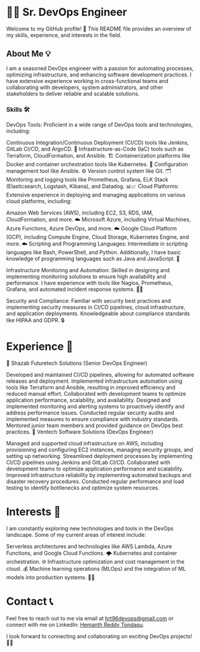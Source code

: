 # 👨‍💻 Sr. DevOps Engineer
Welcome to my GitHub profile! 🚀 This README file provides an overview of my skills, experience, and interests in the field.

## About Me 💡
I am a seasoned DevOps engineer with a passion for automating processes, optimizing infrastructure, and enhancing software development practices. I have extensive experience working in cross-functional teams and collaborating with developers, system administrators, and other stakeholders to deliver reliable and scalable solutions.

### Skills 🛠️
DevOps Tools: Proficient in a wide range of DevOps tools and technologies, including:

Continuous Integration/Continuous Deployment (CI/CD) tools like Jenkins, GitLab CI/CD, and ArgoCD. 🔄
Infrastructure-as-Code (IaC) tools such as Terraform, CloudFormation, and Ansible. 🏗️
Containerization platforms like Docker and container orchestration tools like Kubernetes. 🐳
Configuration management tool like Ansible. ⚙️
Version control system like Git. 🗂️
Monitoring and logging tools like Prometheus, Grafana, ELK Stack (Elasticsearch, Logstash, Kibana), and Datadog. 📊📈
Cloud Platforms: Extensive experience in deploying and managing applications on various cloud platforms, including:

Amazon Web Services (AWS), including EC2, S3, RDS, IAM, CloudFormation, and more. ☁️
Microsoft Azure, including Virtual Machines, Azure Functions, Azure DevOps, and more. ☁️
Google Cloud Platform (GCP), including Compute Engine, Cloud Storage, Kubernetes Engine, and more. ☁️
Scripting and Programming Languages: Intermediate in scripting languages like Bash, PowerShell, and Python. Additionally, I have basic knowledge of programming languages such as Java and JavaScript. 🚀

Infrastructure Monitoring and Automation: Skilled in designing and implementing monitoring solutions to ensure high availability and performance. I have experience with tools like Nagios, Prometheus, Grafana, and automated incident response systems. 📡🤖

Security and Compliance: Familiar with security best practices and implementing security measures in CI/CD pipelines, cloud infrastructure, and application deployments. Knowledgeable about compliance standards like HIPAA and GDPR. 🔒

# Experience 💼
🏢 Shazab Futuretech Solutions (Senior DevOps Engineer)

Developed and maintained CI/CD pipelines, allowing for automated software releases and deployment.
Implemented infrastructure automation using tools like Terraform and Ansible, resulting in improved efficiency and reduced manual effort.
Collaborated with development teams to optimize application performance, scalability, and availability.
Designed and implemented monitoring and alerting systems to proactively identify and address performance issues.
Conducted regular security audits and implemented measures to ensure compliance with industry standards.
Mentored junior team members and provided guidance on DevOps best practices.
🏢 Ventech Software Solutions (DevOps Engineer)

Managed and supported cloud infrastructure on AWS, including provisioning and configuring EC2 instances, managing security groups, and setting up networking.
Streamlined deployment processes by implementing CI/CD pipelines using Jenkins and GitLab CI/CD.
Collaborated with development teams to optimize application performance and scalability.
Improved infrastructure reliability by implementing automated backups and disaster recovery procedures.
Conducted regular performance and load testing to identify bottlenecks and optimize system resources.

# Interests 🌟
I am constantly exploring new technologies and tools in the DevOps landscape. Some of my current areas of interest include:

Serverless architectures and technologies like AWS Lambda, Azure Functions, and Google Cloud Functions. 🌩️
Kubernetes and container orchestration. 🌐
Infrastructure optimization and cost management in the cloud. 💰
Machine learning operations (MLOps) and the integration of ML models into production systems. 🤖🧠

# Contact 📞

Feel free to reach out to me via email at [hrt96devops@gmail.com](mailto:hrt96devops@gmail.com) or connect with me on LinkedIn: [Hemanth Reddy Tondapu](https://www.linkedin.com/in/hemanth-reddy-tondapu/).

I look forward to connecting and collaborating on exciting DevOps projects! 🤝✨

